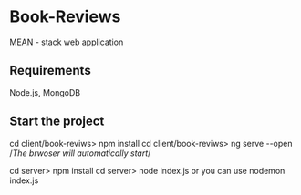 # Book-Reviews
MEAN - stack web application 

## Requirements 
Node.js, MongoDB 

## Start the project 
cd client/book-reviws> npm install 
cd client/book-reviws> ng serve --open /*The brwoser will automatically start*/ 

cd server> npm install 
cd server> node index.js or you can use nodemon index.js
